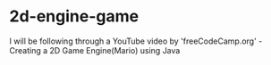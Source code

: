 # 2d-engine-game
I will be following through a YouTube video by 'freeCodeCamp.org' - Creating a 2D Game Engine(Mario) using Java
